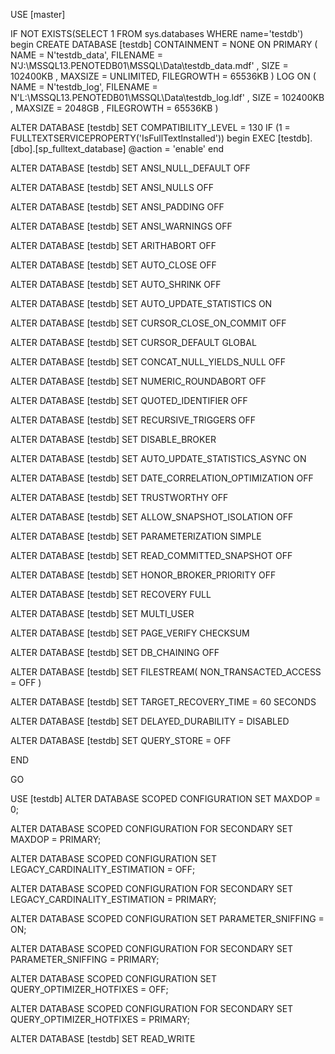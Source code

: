 USE [master]

IF NOT EXISTS(SELECT 1 FROM sys.databases WHERE name='testdb')
begin
CREATE DATABASE [testdb]
 CONTAINMENT = NONE
 ON  PRIMARY 
( NAME = N'testdb_data', FILENAME = N'J:\MSSQL13.PENOTEDB01\MSSQL\Data\testdb_data.mdf' , SIZE = 102400KB , MAXSIZE = UNLIMITED, FILEGROWTH = 65536KB )
 LOG ON 
( NAME = N'testdb_log', FILENAME = N'L:\MSSQL13.PENOTEDB01\MSSQL\Data\testdb_log.ldf' , SIZE = 102400KB , MAXSIZE = 2048GB , FILEGROWTH = 65536KB )

ALTER DATABASE [testdb] SET COMPATIBILITY_LEVEL = 130
IF (1 = FULLTEXTSERVICEPROPERTY('IsFullTextInstalled'))
begin
EXEC [testdb].[dbo].[sp_fulltext_database] @action = 'enable'
end

ALTER DATABASE [testdb] SET ANSI_NULL_DEFAULT OFF 

ALTER DATABASE [testdb] SET ANSI_NULLS OFF 

ALTER DATABASE [testdb] SET ANSI_PADDING OFF 

ALTER DATABASE [testdb] SET ANSI_WARNINGS OFF 

ALTER DATABASE [testdb] SET ARITHABORT OFF 

ALTER DATABASE [testdb] SET AUTO_CLOSE OFF 

ALTER DATABASE [testdb] SET AUTO_SHRINK OFF 

ALTER DATABASE [testdb] SET AUTO_UPDATE_STATISTICS ON 

ALTER DATABASE [testdb] SET CURSOR_CLOSE_ON_COMMIT OFF 

ALTER DATABASE [testdb] SET CURSOR_DEFAULT  GLOBAL 

ALTER DATABASE [testdb] SET CONCAT_NULL_YIELDS_NULL OFF 

ALTER DATABASE [testdb] SET NUMERIC_ROUNDABORT OFF 

ALTER DATABASE [testdb] SET QUOTED_IDENTIFIER OFF 

ALTER DATABASE [testdb] SET RECURSIVE_TRIGGERS OFF 

ALTER DATABASE [testdb] SET  DISABLE_BROKER 

ALTER DATABASE [testdb] SET AUTO_UPDATE_STATISTICS_ASYNC ON 

ALTER DATABASE [testdb] SET DATE_CORRELATION_OPTIMIZATION OFF 

ALTER DATABASE [testdb] SET TRUSTWORTHY OFF 

ALTER DATABASE [testdb] SET ALLOW_SNAPSHOT_ISOLATION OFF 

ALTER DATABASE [testdb] SET PARAMETERIZATION SIMPLE 

ALTER DATABASE [testdb] SET READ_COMMITTED_SNAPSHOT OFF 

ALTER DATABASE [testdb] SET HONOR_BROKER_PRIORITY OFF 

ALTER DATABASE [testdb] SET RECOVERY FULL 

ALTER DATABASE [testdb] SET  MULTI_USER 

ALTER DATABASE [testdb] SET PAGE_VERIFY CHECKSUM  

ALTER DATABASE [testdb] SET DB_CHAINING OFF 

ALTER DATABASE [testdb] SET FILESTREAM( NON_TRANSACTED_ACCESS = OFF ) 

ALTER DATABASE [testdb] SET TARGET_RECOVERY_TIME = 60 SECONDS 

ALTER DATABASE [testdb] SET DELAYED_DURABILITY = DISABLED 

ALTER DATABASE [testdb] SET QUERY_STORE = OFF

END

GO

USE [testdb]
ALTER DATABASE SCOPED CONFIGURATION SET MAXDOP = 0;

ALTER DATABASE SCOPED CONFIGURATION FOR SECONDARY SET MAXDOP = PRIMARY;

ALTER DATABASE SCOPED CONFIGURATION SET LEGACY_CARDINALITY_ESTIMATION = OFF;

ALTER DATABASE SCOPED CONFIGURATION FOR SECONDARY SET LEGACY_CARDINALITY_ESTIMATION = PRIMARY;

ALTER DATABASE SCOPED CONFIGURATION SET PARAMETER_SNIFFING = ON;

ALTER DATABASE SCOPED CONFIGURATION FOR SECONDARY SET PARAMETER_SNIFFING = PRIMARY;

ALTER DATABASE SCOPED CONFIGURATION SET QUERY_OPTIMIZER_HOTFIXES = OFF;

ALTER DATABASE SCOPED CONFIGURATION FOR SECONDARY SET QUERY_OPTIMIZER_HOTFIXES = PRIMARY;

ALTER DATABASE [testdb] SET  READ_WRITE 
